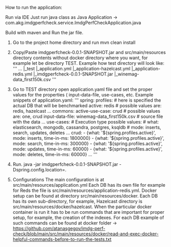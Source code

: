 How to run the application:

Run via IDE Just run java class as Java Application -> com.akg.imdgperfcheck.service.ImdgPerfCheckApplication.java

Build with maven and Run the jar file.
1. Go to the project home directory and run
  mvn clean install
2. Copy/Paste imdgperfcheck-0.0.1-SNAPSHOT.jar and src/main/resources directory contents without docker directory where you want, for example let be directory TEST.
  Example how test directory will look like:
  '''
  ...
    |_test
         |_application.yml
         |_application-hazelcast.yml
         |_application-redis.yml
         |_imdgperfcheck-0.0.1-SNAPSHOT.jar
         |_winemag-data_first150k.csv
  '''
3. Go to TEST directory open application.yaml file and set the proper values for the properties ( input-data-file, use-cases, etc.
  Example snippets of application.yaml:
  '''
      spring:
        profiles: # here is specified the actual DB that will be benchmarked
            active: redis # possible values are: redis, hazelcast
      ...
      commons:
        active-use-case: crud # possible values are: one, crud
        input-data-file: winemag-data_first150k.csv # source file with the data
        ...
        use-cases:
          # Execution type possible values: 
          #   what: elasticsearch, mongodb, cassandra, postgres, ksqldb
          #   mode: inserts, search, updates, deletes
          ...
          crud:
            - {what: '${spring.profiles.active}', mode: inserts, time-in-ms: 1800000} 
            - {what: '${spring.profiles.active}', mode: search, time-in-ms: 300000} 
            - {what: '${spring.profiles.active}', mode: updates, time-in-ms: 60000}
            - {what: '${spring.profiles.active}', mode: deletes, time-in-ms: 60000}
       ...
  '''
4. Run.
  java -jar imdgperfcheck-0.0.1-SNAPSHOT.jar -Dspring.config.location=.

5. Configurations
  The main configuration is at src/main/resources/application.yml
Each DB has its own file for example for Reds the file is src/main/resources/application-redis.yml.
Docker setup can be found at directory src/main/resources/docker. Each DB has its own sub-directory, for example, Hazelcast directory is src/main/resources/docker/hazelcast.
When the particular docker container is run it has to be run commands that are important for proper setup, for example, the creation of the indexes. For each DB example of such commands can be found at docker folder -> https://github.com/atanasgegov/imdg-perf-check/blob/main/src/main/resources/docker/read-and-exec-docker-helpful-commands-before-to-run-the-tests.txt
